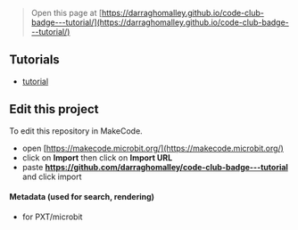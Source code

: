 
> Open this page at [https://darraghomalley.github.io/code-club-badge---tutorial/](https://darraghomalley.github.io/code-club-badge---tutorial/)

## Tutorials
* [tutorial](/code-club-badge---tutorial/tutorial)


## Edit this project

To edit this repository in MakeCode.

* open [https://makecode.microbit.org/](https://makecode.microbit.org/)
* click on **Import** then click on **Import URL**
* paste **https://github.com/darraghomalley/code-club-badge---tutorial** and click import

#### Metadata (used for search, rendering)

* for PXT/microbit
<script src="https://makecode.com/gh-pages-embed.js"></script><script>makeCodeRender("{{ site.makecode.home_url }}", "{{ site.github.owner_name }}/{{ site.github.repository_name }}");</script>
